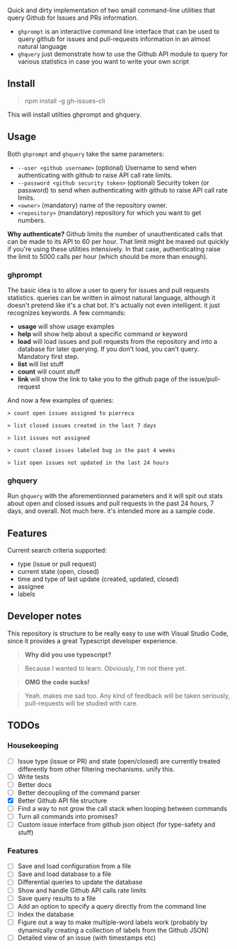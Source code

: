 Quick and dirty implementation of two small command-line utilities that query Github for Issues and PRs information.

- `ghprompt` is an interactive command line interface that can be used to query github for issues and pull-requests information in an almost natural language
- `ghquery` just demonstrate how to use the Github API module to query for various statistics in case you want to write your own script

## Install
> npm install -g gh-issues-cli

This will install utilties ghprompt and ghquery.

## Usage

Both `ghprompt` and `ghquery` take the same parameters:
- `--user <github username>` (optional) Username to send when authenticating with github to raise API call rate limits.
- `--password <github security token>` (optional) Security token (or password) to send when authenticating with github to raise API call rate limits.
- `<owner>` (mandatory) name of the repository owner. 
- `<repository>` (mandatory) repository for which you want to get numbers.

**Why authenticate?**
Github limits the number of unauthenticated calls that can be made to its API to 60 per hour. That limit might be maxed out quickly if you're using these utilities intensively. 
In that case, authenticating raise the limit to 5000 calls per hour (which should be more than enough).

### ghprompt
The basic idea is to allow a user to query for issues and pull requests statistics. queries can be written in almost natural language, although it doesn't pretend like it's a chat bot.
It's actually not even intelligent. it just recognizes keywords. A few commands:
- **usage** will show usage examples
- **help <keyword>** will show help about a specific command or keyword
- **load** will load issues and pull requests from the repository and into a database for later querying. If you don't load, you can't query. Mandatory first step.
- **list** will list stuff
- **count** will count stuff
- **link <number>** will show the link to take you to the github page of the issue/pull-request

And now a few examples of queries:

`> count open issues assigned to pierreca`

`> list closed issues created in the last 7 days`

`> list issues not assigned`

`> count closed issues labeled bug in the past 4 weeks`

`> list open issues not updated in the last 24 hours`

### ghquery
Run `ghquery` with the aforementionned parameters and it will spit out stats about open and closed issues and pull requests in the past 24 hours, 7 days, and overall. Not much here. it's intended more as a sample code.

## Features
Current search criteria supported:
- type (issue or pull request)
- current state (open, closed)
- time and type of last update (created, updated, closed)
- assignee
- labels

## Developer notes
This repository is structure to be really easy to use with Visual Studio Code, since it provides a great Typescript developer experience.

> **Why did you use typescript?**

> Because I wanted to learn. Obviously, I'm not there yet.

> **OMG the code sucks!**

> Yeah. makes me sad too. Any kind of feedback will be taken seriously, pull-requests will be studied with care.

## TODOs
### Housekeeping
- [ ] Issue type (issue or PR) and state (open/closed) are currently treated differently from other filtering mechanisms. unify this.
- [ ] Write tests
- [ ] Better docs
- [ ] Better decoupling of the command parser
- [x] Better Github API file structure
- [ ] Find a way to not grow the call stack when looping between commands
- [ ] Turn all commands into promises?
- [ ] Custom issue interface from github json object (for type-safety and stuff)

### Features
- [ ] Save and load configuration from a file
- [ ] Save and load database to a file
- [ ] Differential queries to update the database
- [ ] Show and handle Github API calls rate limits
- [ ] Save query results to a file
- [ ] Add an option to specify a query directly from the command line
- [ ] Index the database
- [ ] Figure out a way to make multiple-word labels work (probably by dynamically creating a collection of labels from the Github JSON)
- [ ] Detailed view of an issue (with timestamps etc)